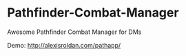 # Pathfinder-Combat-Manager
Awesome Pathfinder Combat Manager for DMs

Demo: http://alexisroldan.com/pathapp/
